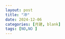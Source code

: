 ```yaml
---
layout: post
title: "冲"
date: 2024-12-06
categories: [月建, blank]
tags: [NO,NO ]
---
```

<!DOCTYPE html>
<html lang="en">
<head>
    <meta charset="UTF-8">
    <meta name="viewport" content="width=device-width, initial-scale=1.0">
    <title>文章目录示例</title>
    <style>
        /* 页面布局 */
        body {
            font-family: Arial, sans-serif;
            padding: 20px;
            line-height: 1.6;
        }

        h1 {
            color: #333;
        }

        .toc {
            padding: 10px;
            background-color: #f9f9f9;
            margin-bottom: 20px;
            border: 1px solid #ddd;
            border-radius: 5px;
            font-size: 16px;
        }

        .toc ul {
            list-style-type: none;
            padding-left: 0;
        }

        .toc li {
            margin-bottom: 10px;
        }

        .toc a {
            text-decoration: none;
            color: #0077cc;
        }

        .toc a:hover {
            text-decoration: underline;
        }

        .content-section {
            margin-bottom: 30px;
        }

        .content-section h2 {
            color: #4CAF50;
        }

        .content-section h3 {
            color: #2196F3;
        }

        .content-section p {
            margin: 15px 0;
        }

    </style>
</head>
<body>

    <h1>文章标题</h1>

    <!-- 目录 -->
    <div class="toc">
        <h3>目录</h3>
        <ul id="toc-list">
            <!-- 目录项会在这里通过 JavaScript 自动生成 -->
        </ul>
    </div>

    <!-- 月建冲爻指的是，卦中之爻与起卦当月月建相冲的情况，又称为月破

> 1.1 月建冲爻
    月建冲爻的时限性，一般来说，只在月内发挥作用，如测月内事逢月破则衰败。若为长远之事，则出月后不一定不吉。
    月建冲爻分为五类,月冲静爻、月冲动爻、月冲变爻、月冲飞神、月冲伏神。
    月建冲爻的两个重要信息
第一个是：月建代表过去。一般被月建冲破的爻，必定会应验出过去或当月出现了什么破败的事情的迹象。
二：月建代表当月。预示着卦中出现的破败现象发生在当月。 -->
    <div class="content">
        <div id="section-1" class="content-section">
            <h2>第一小节：介绍月建</h2>
            <p>这是文章的第一小节，内容介绍了文章的背景、目的以及大致结构。</p>
        </div>

        <div id="section-2" class="content-section">
            <h2>第二小节：深入分析</h2>
            <h3>子小节 1：数据分析</h3>
            <p>这里是第二小节的内容，介绍了数据分析方法与结果。</p>

            <h3>子小节 2：图表展示</h3>
            <p>在这一部分，我们展示了相关图表，帮助解释数据。</p>
        </div>

        <div id="section-3" class="content-section">
            <h2>第三小节：结论与未来展望</h2>
            <p>这是文章的结论部分，分析了研究结果并提出未来的展望。</p>
        </div>
    </div>

    <!-- 目录生成脚本 -->
    <script>
        // 获取所有的标题（h2 和 h3 标签）
        const headings = document.querySelectorAll('h2, h3');
        
        // 生成目录的列表项
        const tocList = document.getElementById('toc-list');

        headings.forEach((heading, index) => {
            // 为每个标题生成一个唯一的 id（如果没有 id，给它加上）
            if (!heading.id) {
                heading.id = 'section-' + (index + 1);
            }

            // 创建目录链接
            const tocItem = document.createElement('li');
            const tocLink = document.createElement('a');
            tocLink.href = `#${heading.id}`;
            tocLink.textContent = heading.textContent;

            // 为 h2 和 h3 使用不同的缩进
            if (heading.tagName === 'H2') {
                tocItem.style.marginLeft = '0px';
            } else if (heading.tagName === 'H3') {
                tocItem.style.marginLeft = '20px';
            }

            tocItem.appendChild(tocLink);
            tocList.appendChild(tocItem);
        });
    </script>

</body>
</html>


    


